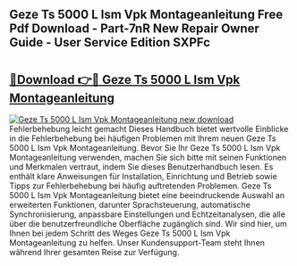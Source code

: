 ## Geze Ts 5000 L Ism Vpk Montageanleitung Free Pdf Download - Part-7nR New Repair Owner Guide - User Service Edition SXPFc

# <h2><a href="http://df712u.blite.top/?on=Geze+Ts+5000+L+Ism+Vpk+Montageanleitung">🔗Download 👉🔴 Geze Ts 5000 L Ism Vpk Montageanleitung</a></h2>

[![Geze Ts 5000 L Ism Vpk Montageanleitung new download](https://i.imgur.com/lujVjoI.png)](http://df712u.blite.top/?on=Geze+Ts+5000+L+Ism+Vpk+Montageanleitung)
Fehlerbehebung leicht gemacht Dieses Handbuch bietet wertvolle Einblicke in die Fehlerbehebung bei häufigen Problemen mit Ihrem neuen Geze Ts 5000 L Ism Vpk Montageanleitung. Bevor Sie Ihr Geze Ts 5000 L Ism Vpk Montageanleitung verwenden, machen Sie sich bitte mit seinen Funktionen und Merkmalen vertraut, indem Sie dieses Benutzerhandbuch lesen. Es enthält klare Anweisungen für Installation, Einrichtung und Betrieb sowie Tipps zur Fehlerbehebung bei häufig auftretenden Problemen. Geze Ts 5000 L Ism Vpk Montageanleitung bietet eine beeindruckende Auswahl an erweiterten Funktionen, darunter Sprachsteuerung, automatische Synchronisierung, anpassbare Einstellungen und Echtzeitanalysen, die alle über die benutzerfreundliche Oberfläche zugänglich sind. Wir sind hier, um Ihnen bei jedem Schritt des Weges Geze Ts 5000 L Ism Vpk Montageanleitung zu helfen. Unser Kundensupport-Team steht Ihnen während Ihrer gesamten Reise zur Verfügung.
